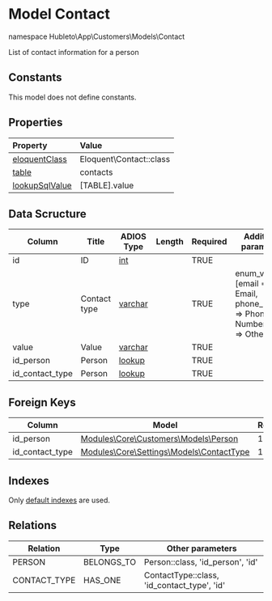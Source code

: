 # Model Contact

namespace Hubleto\App\Customers\Models\Contact

List of contact information for a person

## Constants

This model does not define constants.

## Properties

| Property                                                                                 | Value                   |
| :--------------------------------------------------------------------------------------- | :---------------------- |
| [eloquentClass](https://docs.wai.blue/adios-framework/models/properties#eloquentClass)   | Eloquent\Contact::class |
| [table](https://docs.wai.blue/adios-framework/models/properties#table)                   | contacts                |
| [lookupSqlValue](https://docs.wai.blue/adios-framework/models/properties#lookupSqlValue) | [TABLE].value           |

## Data Scructure

| Column          | Title        | ADIOS Type                                                                 | Length | Required | Additional parameters                                                       |
| --------------- | ------------ | -------------------------------------------------------------------------- | ------ | -------- | --------------------------------------------------------------------------- |
| id              | ID           | [int](https://docs.wai.blue/adios-framework/models/attributes#int)         |        | TRUE     |                                                                             |
| type            | Contact type | [varchar](https://docs.wai.blue/adios-framework/models/attributes#varchar) |        | TRUE     | enum_values: [email => Email, phone_number => Phone Number, other => Other] |
| value           | Value        | [varchar](https://docs.wai.blue/adios-framework/models/attributes#varchar) |        | TRUE     |                                                                             |
| id_person       | Person       | [lookup](https://docs.wai.blue/adios-framework/models/attributes#lookup)   |        | TRUE     |                                                                             |
| id_contact_type | Person       | [lookup](https://docs.wai.blue/adios-framework/models/attributes#lookup)   |        | TRUE     |                                                                             |

## Foreign Keys

| Column          | Model                                                                          | Relation | OnUpdate | OnDelete |
| --------------- | ------------------------------------------------------------------------------ | -------- | -------- | -------- |
| id_person       | [Modules\Core\Customers\Models\Person](person)                                 | 1:1      | Cascade  | Restrict |
| id_contact_type | [Modules\Core\Settings\Models\ContactType](../../settings/models/contact-type) | 1:1      | Cascade  | Restrict |

## Indexes

Only [default indexes](https://docs.wai.blue/adios-framework/default-indexes) are used.

## Relations

| Relation     | Type       | Other parameters                            |
| ------------ | ---------- | ------------------------------------------- |
| PERSON       | BELONGS_TO | Person::class, 'id_person', 'id'            |
| CONTACT_TYPE | HAS_ONE    | ContactType::class, 'id_contact_type', 'id' |
